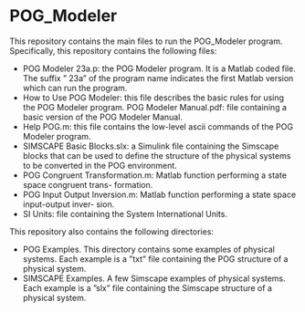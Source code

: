 # POG_Modeler
This repository contains the main files to run the POG_Modeler program. Specifically, this repository contains the following files:
- POG Modeler 23a.p: the POG Modeler program. It is a Matlab coded file. The suffix ” 23a” of
the program name indicates the first Matlab version which can run the program.
- How to Use POG Modeler: this file describes the basic rules for using the POG Modeler program.
POG Modeler Manual.pdf: file containing a basic version of the POG Modeler Manual.
- Help POG.m: this file contains the low-level ascii commands of the POG Modeler program.
- SIMSCAPE Basic Blocks.slx: a Simulink file containing the Simscape blocks that can be used to define the structure of the physical systems to be converted in the POG environment.
- POG Congruent Transformation.m: Matlab function performing a state space congruent trans-
formation.
- POG Input Output Inversion.m: Matlab function performing a state space input-output inver-
sion.
- SI Units: file containing the System International Units.

This repository also contains the following directories:
- POG Examples. This directory contains some examples of physical systems. Each example is a ”txt”
file containing the POG structure of a physical system.
- SIMSCAPE Examples. A few Simscape examples of physical systems. Each example is a ”slx” file
containing the Simscape structure of a physical system.
